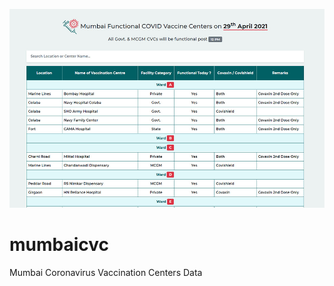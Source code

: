 ![Mumbai CVC Data](images/Mumbai-CVC.jpg)

# mumbaicvc

Mumbai Coronavirus Vaccination Centers Data
